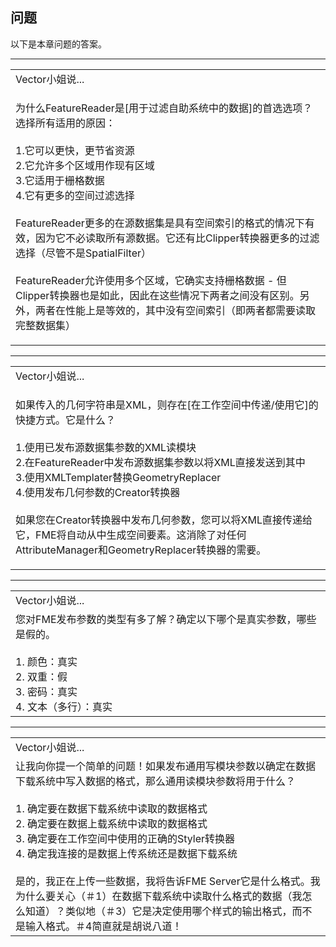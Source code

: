   <div id="readme" class="readme blob instapaper_body">
    <article class="markdown-body entry-content" itemprop="text"><h1><a id="user-content-questions" class="anchor" aria-hidden="true" href="./5.12.QuestionAnswers.md#questions"></a><font style="vertical-align: inherit;"><font style="vertical-align: inherit;">问题</font></font></h1>
<p><font style="vertical-align: inherit;"><font style="vertical-align: inherit;">以下是本章问题的答案。</font></font></p>
<hr>

<table>
<tbody><tr>
<td>
<i></i><font style="vertical-align: inherit;"><font style="vertical-align: inherit;">
Vector小姐说...
</font></font></td>
</tr>
<tr>
<td><font style="vertical-align: inherit;"><font style="vertical-align: inherit;">

为什么FeatureReader是[用于过滤自助系统中的数据]的首选选项？</font><font style="vertical-align: inherit;">选择所有适用的原因：
 </font></font><br><br><font style="vertical-align: inherit;"><font style="vertical-align: inherit;">1.它可以更快，更节省资源
 </font></font><br><font style="vertical-align: inherit;"><font style="vertical-align: inherit;">2.它允许多个区域用作现有区域
 </font></font><br><font style="vertical-align: inherit;"><font style="vertical-align: inherit;">3.它适用于栅格数据
 </font></font><br><font style="vertical-align: inherit;"><font style="vertical-align: inherit;">4.它有更多的空间过滤选择
 </font></font><br><br><font style="vertical-align: inherit;"><font style="vertical-align: inherit;">FeatureReader更多的在源数据集是具有空间索引的格式的情况下有效，因为它不必读取所有源数据。</font><font style="vertical-align: inherit;">它还有比Clipper转换器更多的过滤选择（尽管不是SpatialFilter）
</font></font><br><br><font style="vertical-align: inherit;"><font style="vertical-align: inherit;">FeatureReader允许使用多个区域，它确实支持栅格数据 - 但Clipper转换器也是如此，因此在这些情况下两者之间没有区别。</font><font style="vertical-align: inherit;">另外，两者在性能上是等效的，其中没有空间索引（即两者都需要读取完整数据集）
</font></font></td>
</tr>
</tbody></table>
<hr>

<table>
<tbody><tr>
<td>
<i></i><font style="vertical-align: inherit;"><font style="vertical-align: inherit;">
Vector小姐说...
</font></font></td>
</tr>
<tr>
<td><font style="vertical-align: inherit;"><font style="vertical-align: inherit;">

如果传入的几何字符串是XML，则存在[在工作空间中传递/使用它]的快捷方式。</font><font style="vertical-align: inherit;">它是什么？
</font></font><br><br><font style="vertical-align: inherit;"><font style="vertical-align: inherit;">1.使用已发布源数据集参数的XML读模块</font></font><br><font style="vertical-align: inherit;"><font style="vertical-align: inherit;">2.在FeatureReader中发布源数据集参数以将XML直接发送到其中
 </font></font><br><font style="vertical-align: inherit;"><font style="vertical-align: inherit;">3.使用XMLTemplater替换GeometryReplacer
 </font></font><br><font style="vertical-align: inherit;"><font style="vertical-align: inherit;">4.使用发布几何参数的Creator转换器
 </font></font><br><br><font style="vertical-align: inherit;"><font style="vertical-align: inherit;">如果您在Creator转换器中发布几何参数，您可以将XML直接传递给它，FME将自动从中生成空间要素。</font><font style="vertical-align: inherit;">这消除了对任何AttributeManager和GeometryReplacer转换器的需要。
</font></font></td>
</tr>
</tbody></table>
<hr>

<table>
<tbody><tr>
<td>
<i></i><font style="vertical-align: inherit;"><font style="vertical-align: inherit;">
Vector小姐说...
</font></font></td>
</tr>
<tr>
<td>
您对FME发布参数的类型有多了解？确定以下哪个是真实参数，哪些是假的。 
<br><br>1. 颜色：真实 
<br>2. 双重：假
<br>3. 密码：真实
<br>4. 文本（多行）：真实
</td>
</tr>
</tbody></table>
<hr>

<table>
<tbody><tr>
<td>
<i></i>
Vector小姐说...
</td>
</tr>
<tr>
<td>
让我向你提一个简单的问题！如果发布通用写模块参数以确定在数据下载系统中写入数据的格式，那么通用读模块参数将用于什么？ 
<br><br>1. 确定要在数据下载系统中读取的数据格式
<br>2. 确定要在数据上载系统中读取的数据格式
<br>3. 确定要在工作空间中使用的正确的Styler转换器
<br>4. 确定我连接的是数据上传系统还是数据下载系统
<br><br><font style="vertical-align: inherit;"><font style="vertical-align: inherit;">是的，我正在上传一些数据，我将告诉FME Server它是什么格式。</font><font style="vertical-align: inherit;">我为什么要关心（＃1）在数据下载系统中读取什么格式的数据（我怎么知道）？</font><font style="vertical-align: inherit;">类似地（＃3）它是决定使用哪个样式的输出格式，而不是输入格式。</font><font style="vertical-align: inherit;">＃4简直就是胡说八道！
</font></font></td>
</tr>
</tbody></table>
</article>
  </div>
